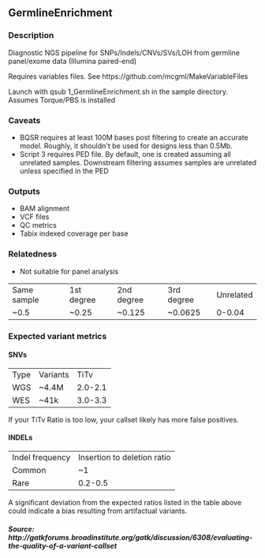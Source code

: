 <h2>GermlineEnrichment</h2>
<h3>Description</h3>
<p>Diagnostic NGS pipeline for SNPs/Indels/CNVs/SVs/LOH from germline panel/exome data (Illumina paired-end)</p>
<p>Requires variables files. See https://github.com/mcgml/MakeVariableFiles</p>
<p>Launch with qsub 1_GermlineEnrichment.sh in the sample directory. Assumes Torque/PBS is installed</p>
<h3>Caveats</h3>
<ul>
  <li>BQSR requires at least 100M bases post filtering to create an accurate model. Roughly, it shouldn't be used for designs less than 0.5Mb.</li>
  <li>Script 3 requires PED file. By default, one is created assuming all unrelated samples. Downstream filtering assumes samples are unrelated unless specified in the PED</li>
</ul>
<h3>Outputs</h3>
<ul>
  <li>BAM alignment</li>
  <li>VCF files</li>
  <li>QC metrics</li>
  <li>Tabix indexed coverage per base</li>
</ul>
<h3>Relatedness</h3>
<ul>
  <li>Not suitable for panel analysis</li>
</ul>
<table>
    <tr>
        <td>Same sample</td>
        <td>1st degree</td>
        <td>2nd degree</td>
        <td>3rd degree</td>
        <td>Unrelated</td>
    </tr>
    <tr>
        <td>~0.5</td>
        <td>~0.25</td>
        <td>~0.125</td>
        <td>~0.0625</td>
        <td>0-0.04</td>
    </tr>
</table>
<h3>Expected variant metrics</h3>
<h4>SNVs</h4>
<table>
    <tr>
        <td>Type</td>
        <td>Variants</td>
        <td>TiTv</td>
    </tr>
    <tr>
        <td>WGS</td>
        <td>~4.4M</td>
        <td>2.0-2.1</td>
    </tr>
    <tr>
        <td>WES</td>
        <td>~41k</td>
        <td>3.0-3.3</td>
    </tr>
</table>
<p>If your TiTv Ratio is too low, your callset likely has more false positives.</p>
<h4>INDELs</h4>
<table>
    <tr>
        <td>Indel frequency</td>
        <td>Insertion to deletion ratio</td>
    </tr>
    <tr>
        <td>Common</td>
        <td>~1</td>
    </tr>
    <tr>
        <td>Rare</td>
        <td>0.2-0.5</td>
    </tr>
</table>
<p>A significant deviation from the expected ratios listed in the table above could indicate a bias resulting from artifactual variants.</p>
<h5>Source: http://gatkforums.broadinstitute.org/gatk/discussion/6308/evaluating-the-quality-of-a-variant-callset</h5>
